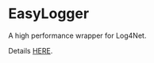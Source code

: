 # EasyLogger
A high performance wrapper for Log4Net.

Details [HERE](http://www.nimaara.com/2016/01/01/high-performance-logging-log4net/).

